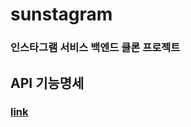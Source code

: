 # sunstagram
### 인스타그램 서비스 백엔드 클론 프로젝트 

## API 기능명세
### [link](https://docs.google.com/presentation/d/1Hc82nv9mXPvDh1t5inNF_n-3St3cmjms2-WZIYdi-Rg/edit#slide=id.g8ae57dd891_0_12)

